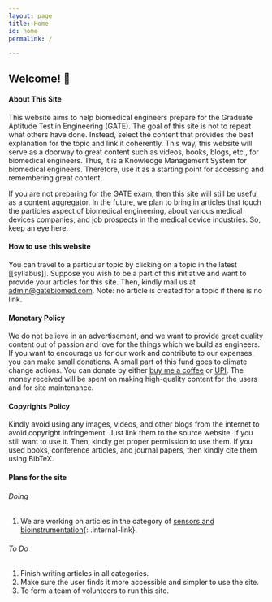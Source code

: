 ```yaml
---
layout: page
title: Home
id: home
permalink: /

---
```



## Welcome! 🌱

#### About This Site
This website aims to help biomedical engineers prepare for the Graduate Aptitude Test in Engineering (GATE). The goal of this site is not to repeat what others have done. Instead, select the content that provides the best explanation for the topic and link it coherently. This way, this website will serve as a doorway to great content such as videos, books, blogs, etc., for biomedical engineers. Thus, it is a Knowledge Management System for biomedical engineers. Therefore, use it as a starting point for accessing and remembering great content.

If you are not preparing for the GATE exam, then this site will still be useful as a content aggregator. In the future, we plan to bring in articles that touch the particles aspect of biomedical engineering, about various medical devices companies, and job prospects in the medical device industries. So, keep an eye here.

#### How to use this website
You can travel to a particular topic by clicking on a topic in the latest [[syllabus]]. Suppose you wish to be a part of this initiative and want to provide your articles for this site. Then, kindly mail us at [admin@gatebiomed.com](mailto:admin@gatebiomed.com). Note: no article is created for a topic if there is no link.

#### Monetary Policy
We do not believe in an advertisement, and we want to provide great quality content out of passion and love for the things which we build as engineers. If you want to encourage us for our work and contribute to our expenses, you can make small donations. A small part of this fund goes to climate change actions. You can donate by either [buy me a coffee](https://www.buymeacoffee.com/gateBiomed) or [UPI](https://upayi.ml/ajay.gunalan@axisbank). The money received will be spent on making high-quality content for the users and for site maintenance.

#### Copyrights Policy
Kindly avoid using any images, videos, and other blogs from the internet to avoid copyright infringement. Just link them to the source website. If you still want to use it. Then, kindly get proper permission to use them. If you used books, conference articles, and journal papers, then kindly cite them using BibTeX.

#### Plans for the site
###### Doing
1. We are working on articles in the category of [sensors and bioinstrumentation](/syllabus#sensors-and-bioinstrumentation){: .internal-link}.

###### To Do
1. Finish writing articles in all categories.
2. Make sure the user finds it more accessible and simpler to use the site.
3. To form a team of volunteers to run this site. 



<style>
  .wrapper {
    max-width: 46em;
  }
</style>


